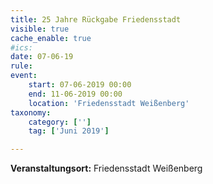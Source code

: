```yaml
---
title: 25 Jahre Rückgabe Friedensstadt
visible: true
cache_enable: true
#ics: 
date: 07-06-19
rule: 
event:
	start: 07-06-2019 00:00
	end: 11-06-2019 00:00
	location: 'Friedensstadt Weißenberg'
taxonomy:
	category: ['']
	tag: ['Juni 2019']

---
```




**Veranstaltungsort:** Friedensstadt Weißenberg

